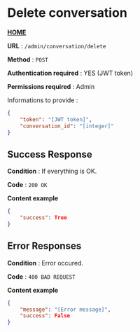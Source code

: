 # Delete conversation
**[HOME](../README.md)**

**URL** : `/admin/conversation/delete`

**Method** : `POST`

**Authentication required** : YES (JWT token)

**Permissions required** : Admin


Informations to provide :

```json
{
    "token": "[JWT token]",
    "conversation_id": "[integer]"
}
```

## Success Response

**Condition** : If everything is OK.

**Code** : `200 OK`

**Content example**

```json
{
    "success": True
}
```

## Error Responses

**Condition** : Error occured.

**Code** : `400 BAD REQUEST`

**Content example**

```json
{
    "message": "[Error message]",
    "success": False
}
```